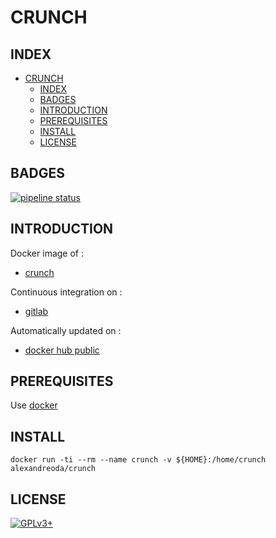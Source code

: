 # CRUNCH


## INDEX

- [CRUNCH](#crunch)
  - [INDEX](#index)
  - [BADGES](#badges)
  - [INTRODUCTION](#introduction)
  - [PREREQUISITES](#prerequisites)
  - [INSTALL](#install)
  - [LICENSE](#license)


## BADGES

[![pipeline status](https://gitlab.com/oda-alexandre/crunch/badges/master/pipeline.svg)](https://gitlab.com/oda-alexandre/crunch/commits/master)


## INTRODUCTION

Docker image of :

- [crunch](https://tools.kali.org/password-attacks/crunch)

Continuous integration on :

- [gitlab](https://gitlab.com/oda-alexandre/crunch/pipelines)

Automatically updated on :

- [docker hub public](https://hub.docker.com/r/alexandreoda/crunch)


## PREREQUISITES

Use [docker](https://www.docker.com)


## INSTALL

```docker run -ti --rm --name crunch -v ${HOME}:/home/crunch alexandreoda/crunch```


## LICENSE

[![GPLv3+](http://gplv3.fsf.org/gplv3-127x51.png)](https://gitlab.com/oda-alexandre/crunch/blob/master/LICENSE)
